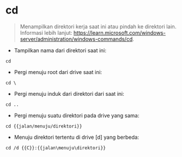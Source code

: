 # cd

> Menampilkan direktori kerja saat ini atau pindah ke direktori lain.
> Informasi lebih lanjut: <https://learn.microsoft.com/windows-server/administration/windows-commands/cd>.

- Tampilkan nama dari direktori saat ini:

`cd`

- Pergi menuju root dari drive saat ini:

`cd \`

- Pergi menuju induk dari direktori dari saat ini:

`cd ..`

- Pergi menuju suatu direktori pada drive yang sama:

`cd {{jalan/menuju/direktori}}`

- Menuju direktori tertentu di drive [d] yang berbeda:

`cd /d {{C}}:{{jalan\menuju\direktori}}`
